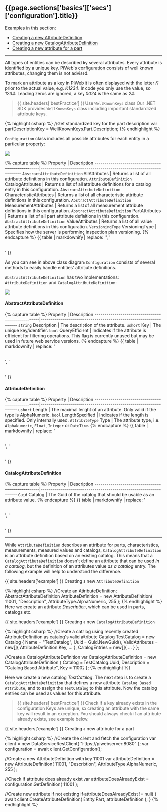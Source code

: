 <h2 id="{{page.sections['basics']['secs']['configuration'].anchor}}">{{page.sections['basics']['secs']['configuration'].title}}</h2>

Examples in this section:
+ [Creating a new AttributeDefinition](#-example--creating-a-new-attributedefinition)
+ [Creating a new CatalogAttributeDefinition](#-example--creating-a-new-catalogattributedefinition)
+ [Creating a new attribute for a part](#-example--creating-a-new-attribute-for-a-part)
<hr>

All types of entities can be described by several attributes.
Every attribute is identified by a unique key. PiWeb's configuration consists of well known attributes, changing them is not advised.

To mark an attribute as a key in PiWeb it is often displayed with the letter *K* prior to the actual value, e.g. *K1234*. In code you only use the value, so *1234*. Leading zeros are ignored, a key *0024* is the same as *24*.

>{{ site.headers['bestPractice'] }} Use `WellKnownKeys` class
Our .NET SDK provides `WellKnownKeys` class including important standardized attribute keys.

{% highlight csharp %}
//Get standardized key for the part description
var partDescriptionKey = WellKnownKeys.Part.Description;
{% endhighlight %}

`Configuration` class includes all possible attributes for each entity in a particular property:

<img src="/PiWeb-Api/images/configuration-schema.png" class="img-responsive center-block">

{% capture table %}
Property                                          | Description
--------------------------------------------------|--------------------------------------------------------------------
<nobr><code>AbstractAttributeDefinition</code> AllAttributes</nobr>  | Returns a list of all attribute definitions in this configuration.
<nobr><code>AttributeDefinition</code> CatalogAttributes</nobr>  | Returns a list of all attribute definitions for a catalog entry in this configuration.
<nobr><code>AbstractAttributeDefinition</code> CharacteristicAttributes</nobr>  | Returns a list of all characteristic attribute definitions in this configuration.
<nobr><code>AbstractAttributeDefinition</code> MeasurementAttributes</nobr>  | Returns a list of all measurement attribute definitions in this configuration.
<nobr><code>AbstractAttributeDefinition</code> PartAttributes</nobr>  | Returns a list of all part attribute definitions in this configuration.
<nobr><code>AbstractAttributeDefinition</code> ValueAttributes</nobr>  | Returns a list of all value attribute definitions in this configuration.
<nobr><code>VersioningType</code> VersioningType</nobr> | Specifies how the server is performing inspection plan versioning.
{% endcapture %}
{{ table | markdownify | replace: '<table>', '<table class="table table-hover">' }}

As you can see in above class diagram `Configuration` consists of several methods to easily handle entities' attribute definitions.

`AbstractAttributeDefinition` has two implementations: `AttributeDefinition` and `CatalogAttributeDefinition`:

<img src="/PiWeb-Api/images/attributedefinition-schema.png" class="img-responsive center-block">

#### AbstractAttributeDefinition
{% capture table %}
Property                                          | Description
--------------------------------------------------|------------------------------------------------------------------
`string` Description | The description of the attribute.
`ushort` Key | The unique key/identifier.
`bool` QueryEfficient | Indicates if the attribute is efficient for filtering operations. This flag is currently unused but may be used in future web service versions.
{% endcapture %}
{{ table | markdownify | replace: '<table>', '<table class="table table-hover">' }}

#### AttributeDefinition
{% capture table %}
Property                                          | Description
--------------------------------------------------|------------------------------------------------------------------
`ushort` Length | The maximal lenght of an attribute. Only valid if the type is AlphaNumeric.
`bool` LengthSpecified | Indicates if the length is specified. Only internally used.
`AttributeType` Type | The attribute type, i.e. `AlphaNumeric`, `Float`, `Integer` or `DateTime`.
{% endcapture %}
{{ table | markdownify | replace: '<table>', '<table class="table table-hover">' }}

#### CatalogAttributeDefinition
{% capture table %}
Property                                          | Description
--------------------------------------------------|------------------------------------------------------------------
`Guid` Catalog | The Guid of the catalog that should be usable as an attribute value.
{% endcapture %}
{{ table | markdownify | replace: '<table>', '<table class="table table-hover">' }}
<hr>

While `AttributeDefinition` describes an attribute for parts, characteristics, measurements, measured values and catalogs, `CatalogAttributeDefinition` is an attribute definition based on an existing catalog. This means that a `CatalogAttributeDefinition` doesn't define an attribute that can be used *in a catalog*, but the definition of an attributes value *as a catalog* entry. The following example will help to understand the difference.

{{ site.headers['example'] }} Creating a new `AttributeDefinition`

{% highlight csharp %}
//Create an AttributeDefinition;
AbstractAttributeDefinition AttributeDefinition = new AttributeDefinition( 11001, "Description", AttributeType.AlphaNumeric, 255 );
{% endhighlight %}
Here we create an attribute *Description*, which can be used in parts, catalogs etc.

{{ site.headers['example'] }} Creating a new `CatalogAttributeDefinition`

{% highlight csharp %}
//Create a catalog using recently created AttributeDefinition as catalog's valid attribute
Catalog TestCatalog = new Catalog
{
  Name = "TestCatalog",
  Uuid = Guid.NewGuid(),
  ValidAttributes = new[]{ AttributeDefinition.Key, ... },
  CatalogEntries = new[]{ ... }
};

//Create a CatalogAttributeDefinition
var CatalogAttributeDefinition = new CatalogAttributeDefinition
{
  Catalog = TestCatalog.Uuid,
  Description = "Catalog Based Attribute",
  Key = 11002
};
{% endhighlight %}

Here we create a new catalog *TestCatalog*. The next step is to create a `CatalogAttributeDefinition` that defines a new attribute `Catalog Based Attribute`, and to assign the `TestCatalog` to this attribute. Now the catalog entries can be used as values for this attribute.

>{{ site.headers['bestPractice'] }} Check if a key already exists in the configuration
Keys are unique, so creating an attribute with the same key will result in an exception. You should always check if an attribute already exists, see example below.

{{ site.headers['example'] }} Creating a new attribute for a part

{% highlight csharp %}
//Create the client and fetch the configuration
var client = new DataServiceRestClient( "https://piwebserver:8080" );
var configuration = await client.GetConfiguration();

//Create a new AttributeDefinition with key 11001
var attributeDefinition = new AttributeDefinition( 11001, "Description", AttributeType.AlphaNumeric, 255 );

//Check if attribute does already exist
var attributeDoesAlreadyExist = configuration.GetDefinition( 11001 );

//Create new attribute if not existing
if(attributeDoesAlreadyExist != null)
{
  await client.CreateAttributeDefinition( Entity.Part, attributeDefinition );
}
{% endhighlight %}
